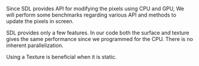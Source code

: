 
Since SDL provides API for modifying the pixels using CPU and GPU, We will perform some benchmarks regarding various API and methods to update the pixels in screen.
<br/>


SDL provides only a few features. In our code both the surface and texture gives the same performance since we programmed for the CPU. There is no inherent parallelization.

Using a Texture is beneficial when it is static.
